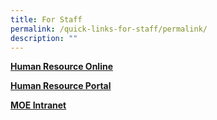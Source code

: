 ```yaml
---
title: For Staff
permalink: /quick-links-for-staff/permalink/
description: ""
---
```

[**Human Resource Online**](https://intranet.moe.gov.sg/hronline/Pages/Home.aspx)

[**Human Resource Portal**](https://www.hrp.gov.sg/hrp/#/)

[**MOE Intranet**](https://intranet.moe.gov.sg/hronline/Pages/Home.aspx)